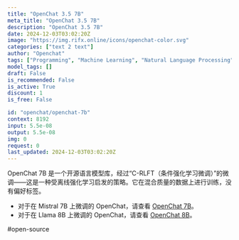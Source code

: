 ```yaml
---
title: "OpenChat 3.5 7B"
meta_title: "OpenChat 3.5 7B"
description: "OpenChat 3.5 7B"
date: 2024-12-03T03:02:20Z
image: "https://img.rifx.online/icons/openchat-color.svg"
categories: ["text 2 text"]
author: "Openchat"
tags: ["Programming", "Machine Learning", "Natural Language Processing", "Generative AI"]
model_tags: []
draft: False
is_recommended: False
is_active: True
discount: 1
is_free: False

id: "openchat/openchat-7b"
context: 8192
input: 5.5e-08
output: 5.5e-08
img: 0
request: 0
last_updated: 2024-12-03T03:02:20Z
---
```


OpenChat 7B 是一个开源语言模型库，经过“C-RLFT（条件强化学习微调）”的微调——这是一种受离线强化学习启发的策略。它在混合质量的数据上进行训练，没有偏好标签。

- 对于在 Mistral 7B 上微调的 OpenChat，请查看 [OpenChat 7B](/openchat/openchat-7b)。
- 对于在 Llama 8B 上微调的 OpenChat，请查看 [OpenChat 8B](/openchat/openchat-8b)。

#open-source

